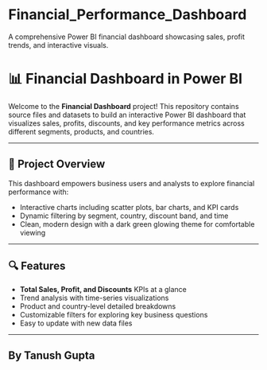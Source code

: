 # Financial_Performance_Dashboard
A comprehensive Power BI financial dashboard showcasing sales, profit trends, and interactive visuals.
# 📊 Financial Dashboard in Power BI

Welcome to the **Financial Dashboard** project! This repository contains source files and datasets to build an interactive Power BI dashboard that visualizes sales, profits, discounts, and key performance metrics across different segments, products, and countries.

---

## 🚀 Project Overview

This dashboard empowers business users and analysts to explore financial performance with:

- Interactive charts including scatter plots, bar charts, and KPI cards
- Dynamic filtering by segment, country, discount band, and time
- Clean, modern design with a dark green glowing theme for comfortable viewing

---

## 🔍 Features

- **Total Sales, Profit, and Discounts** KPIs at a glance
- Trend analysis with time-series visualizations
- Product and country-level detailed breakdowns
- Customizable filters for exploring key business questions
- Easy to update with new data files

---

## By Tanush Gupta

